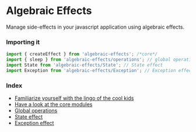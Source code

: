 
# Algebraic Effects
Manage side-effects in your javascript application using algebraic effects.

### Importing it
```js
import { createEffect } from 'algebraic-effects'; /*core*/
import { sleep } from 'algebraic-effects/operations'; // global operations
import State from 'algebraic-effects/State'; // State effect
import Exception from 'algebraic-effects/Exception'; // Exception effect
```

### Index

* [Familiarize yourself with the lingo of the cool kids](./lingo.md)
* [Have a look at the core modules](./core.md)
* [Global operations](./operations.md)
* [State effect](./State.md)
* [Exception effect](./Exception.md)
